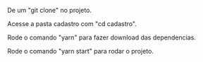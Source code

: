  De um "git clone" no projeto.

 Acesse a pasta cadastro com "cd cadastro".

 Rode o comando "yarn" para fazer download das dependencias.

 Rode o comando "yarn start" para rodar o projeto.
